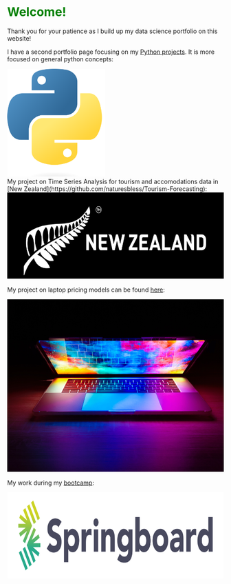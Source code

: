 <style>
  .image {
  display: flex;
  place-items: center;
  }
  
  h1 {
  color: green;
 }
</style>

<h1> Welcome! </h1>
Thank you for your patience as I build up my data science portfolio on this website!

I have a second portfolio page focusing on my [Python projects](https://naturesbless.github.io/100_Days_Python_Portfolio/). It is more focused on general python concepts:
<div class=image>
<a href="https://naturesbless.github.io/100_Days_Python_Portfolio/"><img src="photos/Python-logo-notext.svg.png" height=250></a>
</div>
My project on Time Series Analysis for tourism and accomodations data in [New Zealand](https://github.com/naturesbless/Tourism-Forecasting):

<div class=image>
<a href="https://github.com/naturesbless/Tourism-Forecasting"><img src="photos/new_zealand_banner.png" height=200></a>
</div>

My project on laptop pricing models can be found [here](https://github.com/naturesbless/LaptopPriceModeling):

<div class=image>
<a href="https://github.com/naturesbless/LaptopPriceModeling"><img src="photos/laptop_images.jpg" height=400></a>
</div>
                                                                                              
My work during my [bootcamp](https://github.com/naturesbless/SpringboardMay2022):
<div class=image>
<a href="https://github.com/naturesbless/SpringboardMay2022"><img src="photos/Springboard-logo-dark.jpg" height=200></a>
</div>

<!-- ### Markdown

Markdown is a lightweight and easy-to-use syntax for styling your writing. It includes conventions for

```markdown
Syntax highlighted code block

# Header 1
## Header 2
### Header 3

- Bulleted
- List

1. Numbered
2. List

**Bold** and _Italic_ and `Code` text

[Link](url) and ![Image](src)
```

For more details see [Basic writing and formatting syntax](https://docs.github.com/en/github/writing-on-github/getting-started-with-writing-and-formatting-on-github/basic-writing-and-formatting-syntax).

### Jekyll Themes

Your Pages site will use the layout and styles from the Jekyll theme you have selected in your [repository settings](https://github.com/naturesbless/naturesbless.github.io/settings/pages). The name of this theme is saved in the Jekyll `_config.yml` configuration file.

### Support or Contact

Having trouble with Pages? Check out our [documentation](https://docs.github.com/categories/github-pages-basics/) or [contact support](https://support.github.com/contact) and we’ll help you sort it out. --> 
